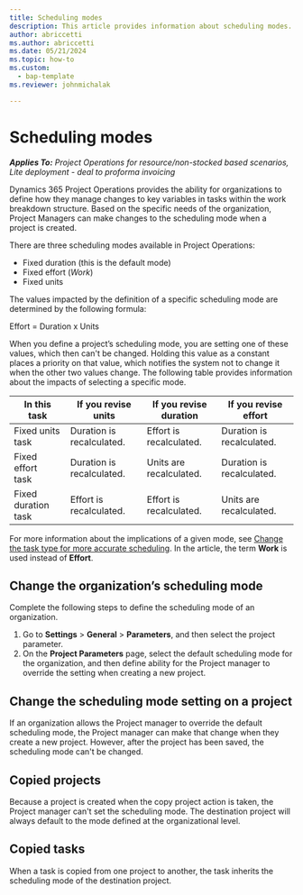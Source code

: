 ```yaml
---
title: Scheduling modes
description: This article provides information about scheduling modes. 
author: abriccetti
ms.author: abriccetti
ms.date: 05/21/2024
ms.topic: how-to
ms.custom: 
  - bap-template
ms.reviewer: johnmichalak

---
```


# Scheduling modes

_**Applies To:** Project Operations for resource/non-stocked based scenarios, Lite deployment - deal to proforma invoicing_


Dynamics 365 Project Operations provides the ability for organizations to define how they manage changes to key variables in tasks within the work breakdown structure. Based on the specific needs of the organization, Project Managers can make changes to the scheduling mode when a project is created.

There are three scheduling modes available in Project Operations:

  - Fixed duration (this is the default mode)
  - Fixed effort (*Work*)
  - Fixed units

The values impacted by the definition of a specific scheduling mode are determined by the following formula:

  Effort  = Duration x Units

When you define a project’s scheduling mode, you are setting one of these values, which then can't be changed. Holding this value as a constant places a priority on that value, which notifies the system not to change it when the other two values change. The following table provides information about the impacts of selecting a specific mode.

| **In this task**             | **If you revise units**   | **If you revise duration** | **If you revise effort**  |
|----------------------|---------------------------|----------------------------|---------------------------|
| Fixed units task     | Duration is recalculated. | Effort is recalculated.    | Duration is recalculated. |
| Fixed effort task    | Duration is recalculated. | Units are recalculated.    | Duration is recalculated. |
| Fixed duration task  | Effort is recalculated.   | Effort is recalculated.    | Units are recalculated.   |

For more information about the implications of a given mode, see [Change the task type for more accurate scheduling](https://support.microsoft.com/en-us/office/change-the-task-type-for-more-accurate-scheduling-b0b969ad-45bc-4e9e-8967-435587548a72). In the article, the term **Work** is used instead of **Effort**.

## Change the organization’s scheduling mode

Complete the following steps to define the scheduling mode of an organization.

1. Go to **Settings** \> **General** \> **Parameters**, and then select the project parameter. 
2. On the **Project Parameters** page, select the default scheduling mode for the organization, and then define ability for the Project manager to override the setting when creating a new project.

## Change the scheduling mode setting on a project

If an organization allows the Project manager to override the default scheduling mode, the Project manager can make that change when they create a new project. However, after the project has been saved, the scheduling mode can't be changed.

## Copied projects

Because a project is created when the copy project action is taken, the Project manager can't set the scheduling mode. The destination project will always default to the mode defined at the organizational level.

## Copied tasks

When a task is copied from one project to another, the task inherits the scheduling mode of the destination project.

